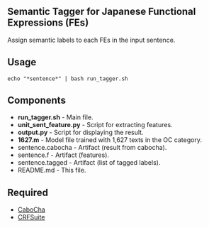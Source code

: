 ## Semantic Tagger for Japanese Functional Expressions (FEs)
Assign semantic labels to each FEs in the input sentence.

## Usage
`echo "*sentence*" | bash run_tagger.sh`

## Components
- **run_tagger.sh** - Main file.
- **unit_sent_feature.py** - Script for extracting features.
- **output.py** - Script for displaying the result.
- **1627.m** - Model file trained with 1,627 texts in the OC category.
- sentence.cabocha - Artifact (result from cabocha).
- sentence.f - Artifact (features).
- sentence.tagged - Artifact (list of tagged labels).
- README.md - This file.

## Required
- [CaboCha](http://taku910.github.io/cabocha/)
- [CRFSuite](http://www.chokkan.org/software/crfsuite/)
